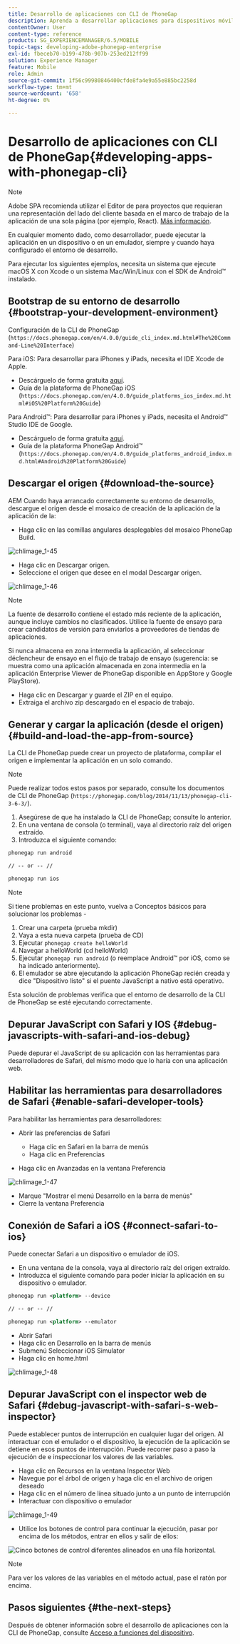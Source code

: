 ```yaml
---
title: Desarrollo de aplicaciones con CLI de PhoneGap
description: Aprenda a desarrollar aplicaciones para dispositivos móviles con la CLI de PhoneGap mediante un entorno de desarrollo de arranque.
contentOwner: User
content-type: reference
products: SG_EXPERIENCEMANAGER/6.5/MOBILE
topic-tags: developing-adobe-phonegap-enterprise
exl-id: fbeceb70-b199-478b-907b-253ed212ff99
solution: Experience Manager
feature: Mobile
role: Admin
source-git-commit: 1f56c99980846400cfde8fa4e9a55e885bc2258d
workflow-type: tm+mt
source-wordcount: '658'
ht-degree: 0%

---
```


# Desarrollo de aplicaciones con CLI de PhoneGap{#developing-apps-with-phonegap-cli}

>[!NOTE]
>
>Adobe SPA recomienda utilizar el Editor de para proyectos que requieran una representación del lado del cliente basada en el marco de trabajo de la aplicación de una sola página (por ejemplo, React). [Más información](/help/sites-developing/spa-overview.md).

En cualquier momento dado, como desarrollador, puede ejecutar la aplicación en un dispositivo o en un emulador, siempre y cuando haya configurado el entorno de desarrollo.

Para ejecutar los siguientes ejemplos, necesita un sistema que ejecute macOS X con Xcode o un sistema Mac/Win/Linux con el SDK de Android™ instalado.

## Bootstrap de su entorno de desarrollo {#bootstrap-your-development-environment}

Configuración de la CLI de PhoneGap (`https://docs.phonegap.com/en/4.0.0/guide_cli_index.md.html#The%20Command-Line%20Interface`)

Para iOS: Para desarrollar para iPhones y iPads, necesita el IDE Xcode de Apple.

* Descárguelo de forma gratuita [aquí](https://idmsa.apple.com/IDMSWebAuth/signin?appIdKey=891bd3417a7776362562d2197f89480a8547b108fd934911bcbea0110d07f757&amp;path=%2Fdownload%2F&amp;rv=1).
* Guía de la plataforma de PhoneGap iOS (`https://docs.phonegap.com/en/4.0.0/guide_platforms_ios_index.md.html#iOS%20Platform%20Guide`)

Para Android™: Para desarrollar para iPhones y iPads, necesita el Android™ Studio IDE de Google.

* Descárguelo de forma gratuita [aquí](https://developer.android.com/studio).
* Guía de la plataforma PhoneGap Android™ (`https://docs.phonegap.com/en/4.0.0/guide_platforms_android_index.md.html#Android%20Platform%20Guide`)

## Descargar el origen {#download-the-source}

AEM Cuando haya arrancado correctamente su entorno de desarrollo, descargue el origen desde el mosaico de creación de la aplicación de la aplicación de la:

* Haga clic en las comillas angulares desplegables del mosaico PhoneGap Build.

![chlimage_1-45](assets/chlimage_1-45.png)

* Haga clic en Descargar origen.
* Seleccione el origen que desee en el modal Descargar origen.

![chlimage_1-46](assets/chlimage_1-46.png)

>[!NOTE]
>
>La fuente de desarrollo contiene el estado más reciente de la aplicación, aunque incluye cambios no clasificados. Utilice la fuente de ensayo para crear candidatos de versión para enviarlos a proveedores de tiendas de aplicaciones.
>
>Si nunca almacena en zona intermedia la aplicación, al seleccionar déclencheur de ensayo en el flujo de trabajo de ensayo (sugerencia: se muestra como una aplicación almacenada en zona intermedia en la aplicación Enterprise Viewer de PhoneGap disponible en AppStore y Google PlayStore).

* Haga clic en Descargar y guarde el ZIP en el equipo.
* Extraiga el archivo zip descargado en el espacio de trabajo.

## Generar y cargar la aplicación (desde el origen) {#build-and-load-the-app-from-source}

La CLI de PhoneGap puede crear un proyecto de plataforma, compilar el origen e implementar la aplicación en un solo comando.

>[!NOTE]
>
>Puede realizar todos estos pasos por separado, consulte los documentos de CLI de PhoneGap (`https://phonegap.com/blog/2014/11/13/phonegap-cli-3-6-3/`).

1. Asegúrese de que ha instalado la CLI de PhoneGap; consulte lo anterior.
1. En una ventana de consola (o terminal), vaya al directorio raíz del origen extraído.
1. Introduzca el siguiente comando:

```xml
phonegap run android

// -- or -- //

phonegap run ios
```

>[!NOTE]
>
>Si tiene problemas en este punto, vuelva a Conceptos básicos para solucionar los problemas -
>
>1. Crear una carpeta (prueba mkdir)
>1. Vaya a esta nueva carpeta (prueba de CD)
>1. Ejecutar `phonegap create helloWorld`
>1. Navegar a helloWorld (cd helloWorld)
>1. Ejecutar `phonegap run android` (o reemplace Android™ por iOS, como se ha indicado anteriormente).
>1. El emulador se abre ejecutando la aplicación PhoneGap recién creada y dice &quot;Dispositivo listo&quot; si el puente JavaScript a nativo está operativo.
>
>Esta solución de problemas verifica que el entorno de desarrollo de la CLI de PhoneGap se esté ejecutando correctamente.

## Depurar JavaScript con Safari y IOS {#debug-javascripts-with-safari-and-ios-debug}

Puede depurar el JavaScript de su aplicación con las herramientas para desarrolladores de Safari, del mismo modo que lo haría con una aplicación web.

## Habilitar las herramientas para desarrolladores de Safari {#enable-safari-developer-tools}

Para habilitar las herramientas para desarrolladores:

* Abrir las preferencias de Safari

   * Haga clic en Safari en la barra de menús
   * Haga clic en Preferencias

* Haga clic en Avanzadas en la ventana Preferencia

![chlimage_1-47](assets/chlimage_1-47.png)

* Marque &quot;Mostrar el menú Desarrollo en la barra de menús&quot;
* Cierre la ventana Preferencia

## Conexión de Safari a iOS {#connect-safari-to-ios}

Puede conectar Safari a un dispositivo o emulador de iOS.

* En una ventana de la consola, vaya al directorio raíz del origen extraído.
* Introduzca el siguiente comando para poder iniciar la aplicación en su dispositivo o emulador.

```xml
phonegap run <platform> --device

// -- or -- //

phonegap run <platform> --emulator
```

* Abrir Safari
* Haga clic en Desarrollo en la barra de menús
* Submenú Seleccionar iOS Simulator
* Haga clic en home.html

![chlimage_1-48](assets/chlimage_1-48.png)

## Depurar JavaScript con el inspector web de Safari {#debug-javascript-with-safari-s-web-inspector}

Puede establecer puntos de interrupción en cualquier lugar del origen. Al interactuar con el emulador o el dispositivo, la ejecución de la aplicación se detiene en esos puntos de interrupción. Puede recorrer paso a paso la ejecución de e inspeccionar los valores de las variables.

* Haga clic en Recursos en la ventana Inspector Web
* Navegue por el árbol de origen y haga clic en el archivo de origen deseado
* Haga clic en el número de línea situado junto a un punto de interrupción
* Interactuar con dispositivo o emulador

![chlimage_1-49](assets/chlimage_1-49.png)

* Utilice los botones de control para continuar la ejecución, pasar por encima de los métodos, entrar en ellos y salir de ellos:

![Cinco botones de control diferentes alineados en una fila horizontal.](do-not-localize/chlimage_1-4.png)

>[!NOTE]
>
>Para ver los valores de las variables en el método actual, pase el ratón por encima.

## Pasos siguientes {#the-next-steps}

Después de obtener información sobre el desarrollo de aplicaciones con la CLI de PhoneGap, consulte [Acceso a funciones del dispositivo](/help/mobile/phonegap-access-device-features.md).
